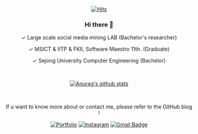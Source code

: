 <div align=center>

[![Hits](https://hits.seeyoufarm.com/api/count/incr/badge.svg?url=https%3A%2F%2Fgithub.com%2F837477&count_bg=%2379C83D&title_bg=%23555555&icon=&icon_color=%23E7E7E7&title=hits&edge_flat=false)](https://hits.seeyoufarm.com)

### Hi there 👋

✓ Large scale social media mining LAB (Bachelor's researcher)

✓ MSICT & IITP & FKII, Software Maestro 11th. (Graduate)

✓ Sejong University Computer Engineering (Bachelor)

<br>

[![Anurag's github stats](https://github-readme-stats.vercel.app/api?username=837477)](https://github.com/anuraghazra/github-readme-stats)

<br>

If u want to know more about or contact me, please refer to the GitHub blog !

[![Portfolio](http://img.shields.io/badge/-Tech%20blog-black?style=flat-square&logo=github&link=https://837477.github.io)](https://837477.github.io) 
[![Instagram](https://img.shields.io/badge/-Instagram-dd2a7b?style=flat-square&logo=instagram&logoColor=white&link=https://www.instagram.com/_seowjdals)](https://www.instagram.com/_seowjdals) 
[![Gmail Badge](https://img.shields.io/badge/-Gmail-d14836?style=flat-square&logo=Gmail&logoColor=white&link=mailto:8374770@gmail.com)](mailto:8374770@gmail.com)

</div>
